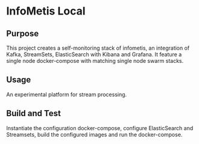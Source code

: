 # InfoMetis Local

## Purpose 
This project creates a self-monitoring stack of infometis, an integration of Kafka, StreamSets, ElasticSearch with Kibana and Grafana.
It feature a single node docker-compose with matching single node swarm stacks.

## Usage
An experimental platform for stream processing.

## Build and Test
Instantiate the configuration docker-compose, configure ElasticSearch and Streamsets, build the configured images and run the docker-compose.

